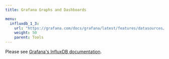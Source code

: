 ```yaml
---
title: Grafana Graphs and Dashboards

menu:
  influxdb_1_3:
    url: "https://grafana.com/docs/grafana/latest/features/datasources/influxdb/"
    weight: 50
    parent: Tools
---
```


Please see [Grafana's InfluxDB documentation](https://grafana.com/docs/grafana/latest/features/datasources/influxdb/).

